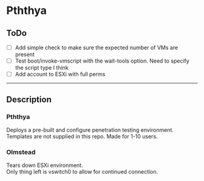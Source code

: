 # Pththya

## ToDo

- [ ] Add simple check to make sure the expected number of VMs are present  
- [ ] Test boot/invoke-vmscript with the wait-tools option. Need to specify the script type I think  
- [ ] Add account to ESXi with full perms

---

## Description

### Pththya

Deploys a pre-built and configure penetration testing environment.  
Templates are not supplied in this repo. Made for 1-10 users.

### Olmstead

Tears down ESXi environment.  
Only thing left is vswitch0 to allow for continued connection.
